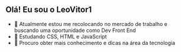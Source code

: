 ## Olá! Eu sou o LeoVitor1

- 🔭 Atualmente estou me recolocando no mercado de trabalho e buscando uma oportunidade como Dev Front End
- 🌱 Estudando CSS, HTML e JavaScript
- 🤔  Procuro obter mais conhecimento e dicas na área da tecnologia
